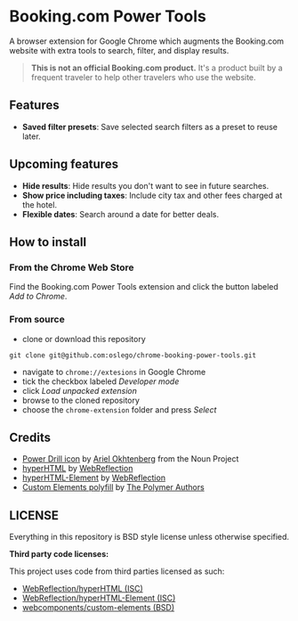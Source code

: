 # Booking.com Power Tools

A browser extension for Google Chrome which augments the Booking.com website with extra tools to search, filter, and display results.

> **This is not an official Booking.com product.** It's a product built by a frequent traveler to help other travelers who use the website.

## Features
- **Saved filter presets**:
Save selected search filters as a preset to reuse later.

## Upcoming features
- **Hide results**:
Hide results you don't want to see in future searches.
- **Show price including taxes**:
Include city tax and other fees charged at the hotel.
- **Flexible dates**:
Search around a date for better deals.

## How to install

### From the Chrome Web Store

Find the Booking.com Power Tools extension and click the button labeled _Add to Chrome_.

### From source

- clone or download this repository

```
git clone git@github.com:oslego/chrome-booking-power-tools.git
```

- navigate to `chrome://extesions` in Google Chrome
- tick the checkbox labeled _Developer mode_
- click _Load unpacked extension_
- browse to the cloned repository
- choose the `chrome-extension` folder and press _Select_

## Credits
- [Power Drill icon](https://thenounproject.com/term/power-drill/255040/) by [Ariel Okhtenberg](https://thenounproject.com/aokhtenberg/) from the Noun Project
- [hyperHTML](https://github.com/WebReflection/hyperHTML) by [WebReflection](https://github.com/WebReflection)
- [hyperHTML-Element](https://github.com/WebReflection/hyperHTML-Element) by [WebReflection](https://github.com/WebReflection)
- [Custom Elements polyfill](https://github.com/webcomponents/custom-elements/) by [The Polymer Authors](https://github.com/webcomponents)

## LICENSE

Everything in this repository is BSD style license unless otherwise specified.

**Third party code licenses:**

This project uses code from third parties licensed as such:
- [WebReflection/hyperHTML (ISC)](https://github.com/WebReflection/hyperHTML/blob/master/LICENSE.txt)
- [WebReflection/hyperHTML-Element (ISC)](https://github.com/WebReflection/hyperHTML-Element/blob/master/LICENSE.txt)
- [webcomponents/custom-elements (BSD)](https://github.com/webcomponents/custom-elements/blob/master/LICENSE.md)

